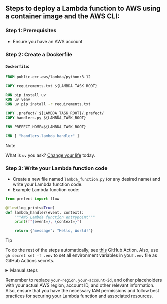 ## Steps to deploy a Lambda function to AWS using a container image and the AWS CLI:

### Step 1: Prerequisites
- Ensure you have an AWS account

### Step 2: Create a Dockerfile

#### `Dockerfile`:
```Dockerfile
FROM public.ecr.aws/lambda/python:3.12

COPY requirements.txt ${LAMBDA_TASK_ROOT}

RUN pip install uv
RUN uv venv
RUN uv pip install -r requirements.txt

COPY .prefect/ ${LAMBDA_TASK_ROOT}/.prefect/
COPY handlers.py ${LAMBDA_TASK_ROOT}

ENV PREFECT_HOME=${LAMBDA_TASK_ROOT}

CMD [ "handlers.lambda_handler" ]
```

> [!NOTE]
> What is `uv` you ask? [Change your life](https://github.com/astral-sh/uv?tab=readme-ov-file#getting-started) today.

### Step 3: Write your Lambda function code
- Create a new file named `lambda_function.py` (or any desired name) and write your Lambda function code.
- Example Lambda function code:
```python
from prefect import flow

@flow(log_prints=True)
def lambda_handler(event, context):
    """AWS Lambda function entrypoint"""
    print(f"{event=}, {context=}")

    return {"message": "Hello, World!"}
```

> [!TIP]
> To do the rest of the steps automatically, see [this](.github/workflows/deploy.yaml) GitHub Action. Also, use `gh secret set -f .env` to set all environment variables in your `.env` file as GitHub Actions secrets.

<details>
<summary>Manual steps</summary>

### Step 4: Build the Docker image
- Build the Docker image using the Dockerfile.
```console
docker build \
  --platform linux/amd64 \
  --tag your-account-id.dkr.ecr.your-region.amazonaws.com/my-lambda-function:latest \
  .
```

### Step 5: Create an Amazon ECR repository
- Create a new Amazon ECR repository to store your Docker image.
```console
aws ecr create-repository --repository-name my-lambda-function
```

### Step 6: Authenticate with Amazon ECR
- Authenticate your Docker client with Amazon ECR.
```console
aws ecr get-login-password --region your-region | docker login --username AWS --password-stdin your-account-id.dkr.ecr.your-region.amazonaws.com
```


### Step 7: Push the Docker image to Amazon ECR
- Push the tagged Docker image to your Amazon ECR repository.
```console
docker push your-account-id.dkr.ecr.your-region.amazonaws.com/my-lambda-function:latest
```

### Step 8: Create the Lambda function
- Create the Lambda function using the AWS CLI, specifying the function name, package type, code image URI, and IAM role.
```console
aws lambda create-function --function-name my-lambda-function \
  --package-type Image \
  --code ImageUri=your-account-id.dkr.ecr.your-region.amazonaws.com/my-lambda-function:latest \
  --role arn:aws:iam::your-account-id:role/my-lambda-role
```

### Step 9: Set environment variables for the Lambda function
- Set the environment variables for your Lambda function using the AWS CLI.
```console
aws lambda update-function-configuration --function-name my-lambda-function \
  --environment "Variables={ENV_VAR1=value1,ENV_VAR2=value2}"
```

### Step 10: Test the Lambda function
- Invoke the Lambda function to test its functionality.
```console
aws lambda invoke --function-name my-lambda-function response.json
```
- Check the `response.json` file for the function's output.

### Step 11: Update the Lambda function (if needed)
- If you make changes to your Lambda function code or environment variables, rebuild the Docker image, push it to Amazon ECR, and update the function using the AWS CLI.
```console
docker build \
  --platform linux/amd64 \
  --tag your-account-id.dkr.ecr.your-region.amazonaws.com/my-lambda-function:latest .

docker push your-account-id.dkr.ecr.your-region.amazonaws.com/my-lambda-function:latest

aws lambda update-function-code \
  --function-name my-lambda-function \
  --image-uri your-account-id.dkr.ecr.your-region.amazonaws.com/my-lambda-function:latest

aws lambda update-function-configuration \
 --function-name my-lambda-function \
 --environment "Variables={ENV_VAR1=value1,ENV_VAR2=value2}"
```

</details>

Remember to replace `your-region`, `your-account-id`, and other placeholders with your actual AWS region, account ID, and other relevant information. Also, ensure that you have the necessary IAM permissions and follow best practices for securing your Lambda function and associated resources.